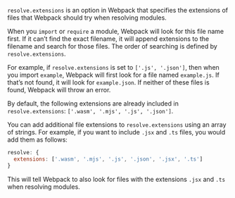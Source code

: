 `resolve.extensions` is an option in Webpack that specifies the extensions of files that Webpack should try when resolving modules. 

When you `import` or `require` a module, Webpack will look for this file name first. If it can’t find the exact filename, it will append extensions to the filename and search for those files. The order of searching is defined by `resolve.extensions`.

For example, if `resolve.extensions` is set to `['.js', '.json']`, then when you import `example`, Webpack will first look for a file named `example.js`. If that’s not found, it will look for `example.json`. If neither of these files is found, Webpack will throw an error.

By default, the following extensions are already included in `resolve.extensions`: `['.wasm', '.mjs', '.js', '.json']`.

You can add additional file extensions to `resolve.extensions` using an array of strings. For example, if you want to include `.jsx` and `.ts` files, you would add them as follows:

```javascript
resolve: {
  extensions: ['.wasm', '.mjs', '.js', '.json', '.jsx', '.ts']
}
```

This will tell Webpack to also look for files with the extensions `.jsx` and `.ts` when resolving modules.